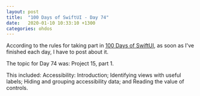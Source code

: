 ```yaml
---
layout: post
title:  "100 Days of SwiftUI - Day 74"
date:   2020-01-10 10:33:10 +1300
categories: ohdos
---
```

According to the rules for taking part in [100 Days of SwiftUI](https://www.hackingwithswift.com/100/swiftui), as soon as I've finished each day, I have to post about it.

The topic for Day 74 was: Project 15, part 1.

This included: Accessibility: Introduction; Identifying views with useful labels; Hiding and grouping accessibility data; and Reading the value of controls.
